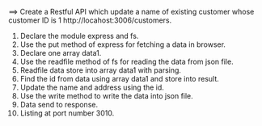 
==> Create a Restful API which update a name of existing customer whose customer ID is 1 http://locahost:3006/customers.

1. Declare the module express and fs.
2. Use the put method of express for fetching a data in browser.
3. Declare one array data1.
4. Use the readfile method of fs for reading the data from json file.
5. Readfile data store into array data1 with parsing.
6. Find the id from data using array data1 and store into result.
7. Update the name and address using the id.
8. Use the write method to write the data into json file.
9. Data send to response.
10. Listing at port number 3010.